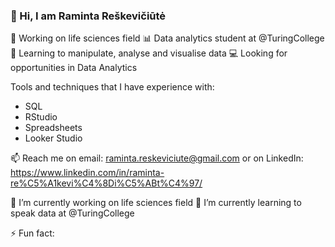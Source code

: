 ### 👋 Hi, I am Raminta Reškevičiūtė

:microscope: Working on life sciences field
:bar_chart: Data analytics student at @TuringCollege
:blue_book: Learning to manipulate, analyse and visualise data
:computer: Looking for opportunities in Data Analytics

Tools and techniques that I have experience with:
- SQL
- RStudio
- Spreadsheets
- Looker Studio

📫 Reach me on email: raminta.reskeviciute@gmail.com 
   or on LinkedIn: https://www.linkedin.com/in/raminta-re%C5%A1kevi%C4%8Di%C5%ABt%C4%97/


🔭 I’m currently working on life sciences field
🌱 I’m currently learning to speak data at @TuringCollege

⚡ Fun fact: 


<!--
**ramintares/ramintares** is a ✨ _special_ ✨ repository because its `README.md` (this file) appears on your GitHub profile.

Here are some ideas to get you started:

- 🔭 I’m currently working on ...
- 🌱 I’m currently learning ...
- 👯 I’m looking to collaborate on ...
- 🤔 I’m looking for help with ...
- 💬 Ask me about ...
- 📫 How to reach me: ...
- 😄 Pronouns: ...
- ⚡ Fun fact: ...
-->
